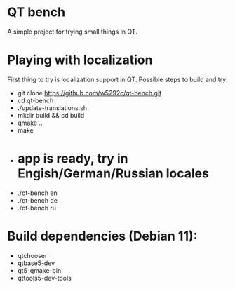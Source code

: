 # QT bench
A simple project for trying small things in QT.

# Playing with localization
First thing to try is localization support in QT.
Possible steps to build and try:
* git clone https://github.com/w5292c/qt-bench.git
* cd qt-bench
* ./update-translations.sh
* mkdir build && cd build
* qmake ..
* make
* # app is ready, try in Engish/German/Russian locales
* ./qt-bench en
* ./qt-bench de
* ./qt-bench ru

# Build dependencies (Debian 11):
* qtchooser
* qtbase5-dev
* qt5-qmake-bin
* qttools5-dev-tools
